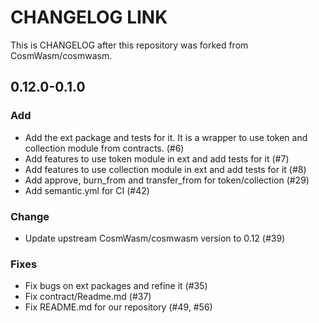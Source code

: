 # CHANGELOG LINK
This is CHANGELOG after this repository was forked from CosmWasm/cosmwasm.

## 0.12.0-0.1.0
### Add
- Add the ext package and tests for it. It is a wrapper to use token and collection module from contracts. (#6)
- Add features to use token module in ext and add tests for it (#7)
- Add features to use collection module in ext and add tests for it (#8)
- Add approve, burn_from and transfer_from for token/collection (#29)
- Add semantic.yml for CI (#42)

### Change
- Update upstream CosmWasm/cosmwasm version to 0.12 (#39)

### Fixes
- Fix bugs on ext packages and refine it (#35)
- Fix contract/Readme.md (#37)
- Fix README.md for our repository (#49, #56)
